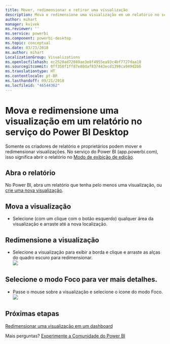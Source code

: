 ```yaml
---
title: Mover, redimensionar e retirar uma visualização
description: Mova e redimensione uma visualização em um relatório no serviço do Power BI e Desktop
author: mihart
manager: kvivek
ms.reviewer: ''
ms.service: powerbi
ms.component: powerbi-desktop
ms.topic: conceptual
ms.date: 03/23/2018
ms.author: mihart
LocalizationGroup: Visualizations
ms.openlocfilehash: ec2520ad72889ae3e8f4955ea93c4bf7727daa18
ms.sourcegitcommit: 0ff358f1ff87e88daf837443ecd1398ca949d2b6
ms.translationtype: HT
ms.contentlocale: pt-BR
ms.lasthandoff: 09/21/2018
ms.locfileid: "46544362"
---
```

# <a name="move-and-resize-a-visualization-in-a-report-in-power-bi-service-and-power-bi-desktop"></a>Mova e redimensione uma visualização em um relatório no serviço do Power BI Desktop
Somente os criadores de relatório e proprietários podem mover e redimensionar visualizações. No serviço do Power BI (app.powerbi.com), isso significa abrir o relatório no [Modo de exibição de edição](../consumer/end-user-reading-view.md).

## <a name="open-the-report"></a>Abra o relatório
No Power BI, abra um relatório que tenha pelo menos uma visualização, ou [crie uma nova visualização](power-bi-report-add-visualizations-i.md). 

## <a name="move-the-visualization"></a>Mova a visualização
* Selecione (com um clique com o botão esquerdo) qualquer área da visualização e arraste até a nova localização.

## <a name="resize-the-visualization"></a>Redimensione a visualização
* Selecione a visualização para exibir a borda e clique e arraste as alças do quadro escuro para redimensionar.  
  ![](media/power-bi-visualization-move-and-resize/untitled.gif)

## <a name="select-focus-mode-to-see-more-detail"></a>Selecione o modo Foco para ver mais detalhes.
* Passe o mouse sobre a visualização e selecione o ícone do modo Foco.
  ![](media/power-bi-visualization-move-and-resize/pbi_popouticon.jpg)

## <a name="next-steps"></a>Próximas etapas
[Redimensionar uma visualização em um dashboard](../service-dashboard-edit-tile.md)  

Mais perguntas? [Experimente a Comunidade do Power BI](http://community.powerbi.com/)